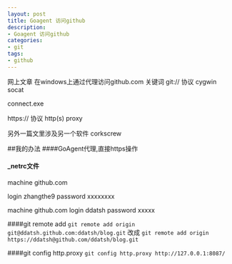 ```yaml
---
layout: post
title: Goagent 访问github
description:
- Goagent 访问github
categories:
- git
tags:
- github
---
```

网上文章  在windows上通过代理访问github.com
关键词
git:// 协议 cygwin socat

connect.exe

https:// 协议 http(s) proxy

另外一篇文里涉及另一个软件  corkscrew

##我的办法
####GoAgent代理,直接https操作

#### _netrc文件
machine github.com

login zhangthe9
password xxxxxxxx

machine github.com
login ddatsh
password xxxxx

####git remote add
`git remote add origin git@ddatsh.github.com:ddatsh/blog.git`
改成
`git remote add origin https://ddatsh@github.com/ddatsh/blog.git`

####git config http.proxy
`git config http.proxy http://127.0.0.1:8087/`